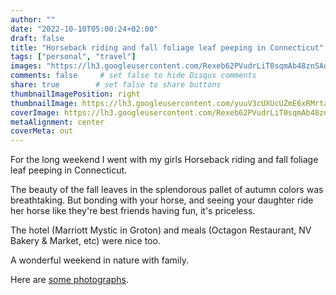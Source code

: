 ```yaml
---
author: ""
date: "2022-10-10T05:00:24+02:00"
draft: false
title: "Horseback riding and fall foliage leaf peeping in Connecticut"
tags: ["personal", "travel"]
images: "https://lh3.googleusercontent.com/Rexeb62PVudrLiT0sqmAb48znSAoYnOdV2IjzPmoNF0D7Q5dQlO32w7FWoayOvm1e1gIFYCEN0M01Z3UPAUmLFjp5me7IvargljS4QT-b9yplVvdx4mmzu6x6a3ZsljpLVyYr7FxpCI=w2400"
comments: false     # set false to hide Disqus comments
share: true        # set false to share buttons
thumbnailImagePosition: right
thumbnailImage: https://lh3.googleusercontent.com/yuuV3cUXUcUZmE6xRMrtadkRe_4Uks6XOKefYLcI8tdnXCYPxI8MP_8lAvZYGrBMY8W5-qye750YOXApzQHwKbCokmVekbis944CQV3YrcbPAyt_GkuvF2EXaCAOz8hxgnke5hEnN_8=w2400
coverImage: https://lh3.googleusercontent.com/Rexeb62PVudrLiT0sqmAb48znSAoYnOdV2IjzPmoNF0D7Q5dQlO32w7FWoayOvm1e1gIFYCEN0M01Z3UPAUmLFjp5me7IvargljS4QT-b9yplVvdx4mmzu6x6a3ZsljpLVyYr7FxpCI=w2400
metaAlignment: center
coverMeta: out
---
```


For the long weekend I went with my girls Horseback riding and fall foliage leaf peeping in Connecticut.

<!--more-->

The beauty of the fall leaves in the splendorous pallet of autumn colors was breathtaking. But bonding with your horse, and seeing your daughter ride her horse like they're best friends having fun, it's priceless.

The hotel (Marriott Mystic in Groton) and meals (Octagon Restaurant, NV Bakery & Market, etc) were nice too. 

A wonderful weekend in nature with family.

Here are [some photographs](https://photos.app.goo.gl/VfiqKFFGqeEsvAdM7).